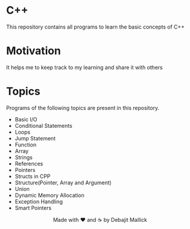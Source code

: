 # C++

This repository contains all programs to learn the basic concepts of C++

# Motivation

It helps me to keep track to my learning and share it with others

# Topics

Programs of the following topics are present in this repository.

- Basic I/O
- Conditional Statements
- Loops
- Jump Statement
- Function
- Array
- Strings
- References
- Pointers
- Structs in CPP
- Structure(Pointer, Array and Argument)
- Union
- Dynamic Memory Allocation
- Exception Handling
- Smart Pointers

<div align="center">
    Made with ❤ and ☕ by Debajit Mallick
</div>
